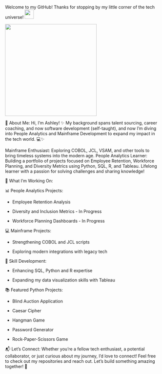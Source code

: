 Welcome to my GitHub!
Thanks for stopping by my little corner of the tech universe!
<img src="https://raw.githubusercontent.com/MartinHeinz/MartinHeinz/master/wave.gif" width="30px">

<img src="https://media.giphy.com/media/3o72F2fmqq8uYg6VdC/giphy.gif" width="300px">

🌟 About Me:
Hi, I’m Ashley! ✨
My background spans talent sourcing, career coaching, and now software development (self-taught), and now I’m diving into People Analytics and Mainframe Development to expand my impact in the tech world. 💻✨

Mainframe Enthusiast: Exploring COBOL, JCL, VSAM, and other tools to bring timeless systems into the modern age.
People Analytics Learner: Building a portfolio of projects focused on Employee Retention, Workforce Planning, and Diversity Metrics using Python, SQL, R, and Tableau.
Lifelong learner with a passion for solving challenges and sharing knowledge!

🎯 What I’m Working On:

📊 People Analytics Projects: 

- Employee Retention Analysis

- Diversity and Inclusion Metrics - In Progress

- Workforce Planning Dashboards - In Progress
  

💻 Mainframe Projects:

- Strengthening COBOL and JCL scripts

- Exploring modern integrations with legacy tech


🔧 Skill Development:

- Enhancing SQL, Python and R expertise

- Expanding my data visualization skills with Tableau
  

📚 Featured Python Projects:

- Blind Auction Application

- Caesar Cipher

- Hangman Game

- Password Generator

- Rock-Paper-Scissors Game



📬 Let’s Connect:
Whether you’re a fellow tech enthusiast, a potential collaborator, or just curious about my journey, I’d love to connect! Feel free to check out my repositories and reach out. Let’s build something amazing together! 💌





